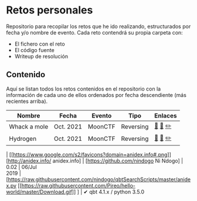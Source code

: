 # Retos personales
Repositorio para recopilar los retos que he ido realizando, estructurados por fecha y/o
nombre de evento. Cada reto contendrá su propia carpeta con:
* El fichero con el reto
* El código fuente
* Writeup de resolución

## Contenido
Aquí se listan todos los retos contenidos en el repositorio con la información de cada
uno de ellos ordenados por fecha descendiente (más recientes arriba).

| Nombre | Fecha | Evento | Tipo | Enlaces |
|--------|-------|--------|------|---------|
| Whack a mole | Oct. 2021 | MoonCTF | Reversing | [:floppy_disk:](https://github.com/iordic/retos-ctf/raw/main/retos/2021-moonctf/whack-a-mole/whack-a-mole "Descargar el reto") [:page_facing_up:](retos/2021-moonctf/whack-a-mole/whack-a-mole.c "Código fuente") [:pencil2:](# "WriteUp")|
| Hydrogen | Oct. 2021 | MoonCTF | Reversing | [:floppy_disk:](https://github.com/iordic/retos-ctf/raw/main/retos/2021-moonctf/hydrogen/hydrogen "Descargar el reto") [:page_facing_up:](retos/2021-moonctf/hydrogen/hydrogen.c "Código fuente") [:pencil2:](# "WriteUp")|

| [[https://www.google.com/s2/favicons?domain=anidex.info#.png]] [http://anidex.info/ anidex.info]
| [https://github.com/nindogo Ni Ndogo]
| 0.02
| 06/Jul<br />2019
| [https://raw.githubusercontent.com/nindogo/qbtSearchScripts/master/anidex.py [[https://raw.githubusercontent.com/Pireo/hello-world/master/Download.gif]] ]
| ✔ qbt 4.1.x / python 3.5.0